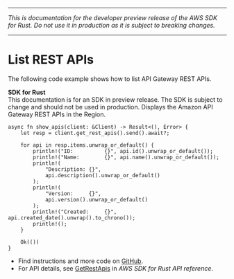 --------

 *This is documentation for the developer preview release of the AWS SDK for Rust\. Do not use it in production as it is subject to breaking changes\.* 

--------

# List REST APIs<a name="api-gateway_GetRestApis_rust_topic"></a>

The following code example shows how to list API Gateway REST APIs\.

**SDK for Rust**  
This documentation is for an SDK in preview release\. The SDK is subject to change and should not be used in production\.
Displays the Amazon API Gateway REST APIs in the Region\.  

```
async fn show_apis(client: &Client) -> Result<(), Error> {
    let resp = client.get_rest_apis().send().await?;

    for api in resp.items.unwrap_or_default() {
        println!("ID:          {}", api.id().unwrap_or_default());
        println!("Name:        {}", api.name().unwrap_or_default());
        println!(
            "Description: {}",
            api.description().unwrap_or_default()
        );
        println!(
            "Version:     {}",
            api.version().unwrap_or_default()
        );
        println!("Created:     {}", api.created_date().unwrap().to_chrono());
        println!();
    }

    Ok(())
}
```
+  Find instructions and more code on [GitHub](https://github.com/awsdocs/aws-doc-sdk-examples/tree/main/rust_dev_preview/apigateway#code-examples)\. 
+  For API details, see [GetRestApis](https://awslabs.github.io/aws-sdk-rust/) in *AWS SDK for Rust API reference*\. 